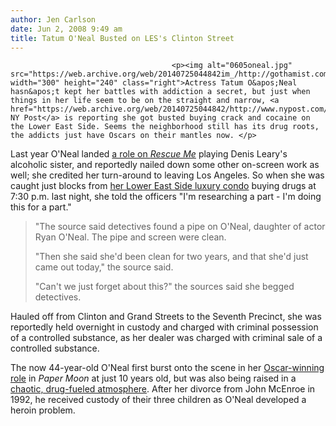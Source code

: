 ```yaml
---
author: Jen Carlson
date: Jun 2, 2008 9:49 am
title: Tatum O'Neal Busted on LES's Clinton Street
---
```


	
										<p><img alt="0605oneal.jpg" src="https://web.archive.org/web/20140725044842im_/http://gothamist.com/attachments/arts_jen/0605oneal.jpg" width="300" height="240" class="right">Actress Tatum O&apos;Neal hasn&apos;t kept her battles with addiction a secret, but just when things in her life seem to be on the straight and narrow, <a href="https://web.archive.org/web/20140725044842/http://www.nypost.com/seven/06022008/news/regionalnews/tatum_in_coke_arrest_113529.htm">the NY Post</a> is reporting she got busted buying crack and cocaine on the Lower East Side. Seems the neighborhood still has its drug roots, the addicts just have Oscars on their mantles now. </p>

<p>Last year O&apos;Neal landed <a href="https://web.archive.org/web/20140725044842/http://www.imdb.com/name/nm0001575">a role on <em>Rescue Me</em></a> playing Denis Leary&apos;s alcoholic sister, and reportedly nailed down some other on-screen work as well; she credited her turn-around to leaving Los Angeles. So when she was caught just blocks from <a href="https://web.archive.org/web/20140725044842/http://www.forwardbuilding.net/">her Lower East Side luxury condo</a> buying drugs at 7:30 p.m. last night, she told the officers &quot;I&apos;m researching a part - I&apos;m doing this for a part.&quot;</p><blockquote>&quot;The source said detectives found a pipe on O&apos;Neal, daughter of actor Ryan O&apos;Neal. The pipe and screen were clean.<p></p>

<p>&quot;Then she said she&apos;d been clean for two years, and that she&apos;d just came out today,&quot; the source said.</p>

<p>&quot;Can&apos;t we just forget about this?&quot; the sources said she begged detectives.</p></blockquote>Hauled off from Clinton and Grand Streets to the Seventh Precinct, she was reportedly held overnight in custody and charged with criminal possession of a controlled substance, as her dealer was charged with criminal sale of a controlled substance.<p></p>

<p>The now 44-year-old O&apos;Neal first burst onto the scene in her <a href="https://web.archive.org/web/20140725044842/http://www.imdb.com/title/tt0070510/awards">Oscar-winning role</a> in <em>Paper Moon</em> at just 10 years old, but was also being raised in a <a href="https://web.archive.org/web/20140725044842/http://www.msnbc.msn.com/id/6254330">chaotic, drug-fueled atmosphere</a>. After her divorce from John McEnroe in 1992, he received custody of their three children as O&apos;Neal developed a heroin problem. </p>					
										
									
				